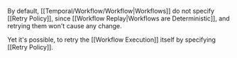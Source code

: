 By default, [[Temporal/Workflow/Workflow|Workflows]] do not specify [[Retry Policy]], since [[Workflow Replay|Workflows are Deterministic]], and retrying them won't cause any change.

Yet it's possible, to retry the [[Workflow Execution]] itself by specifying [[Retry Policy]].
